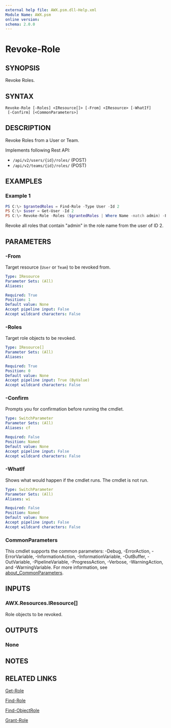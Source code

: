 ```yaml
---
external help file: AWX.psm.dll-Help.xml
Module Name: AWX.psm
online version:
schema: 2.0.0
---
```


# Revoke-Role

## SYNOPSIS
Revoke Roles.

## SYNTAX

```
Revoke-Role [-Roles] <IResource[]> [-From] <IResource> [-WhatIf]
 [-Confirm] [<CommonParameters>]
```

## DESCRIPTION
Revoke Roles from a User or Team.

Implements following Rest API:  
- `/api/v2/users/{id}/roles/` (POST)  
- `/api/v2/teams/{id}/roles/` (POST)

## EXAMPLES

### Example 1
```powershell
PS C:\> $grantedRoles = Find-Role -Type User -Id 2
PS C:\> $user = Get-User -Id 2
PS C:\> Revoke-Role -Roles ($grantedRoles | Where Name -match admin) -From $user
```

Revoke all roles that contain "admin" in the role name from the user of ID 2.

## PARAMETERS

### -From
Target resource (`User` or `Team`) to be revoked from.

```yaml
Type: IResource
Parameter Sets: (All)
Aliases:

Required: True
Position: 1
Default value: None
Accept pipeline input: False
Accept wildcard characters: False
```

### -Roles
Target role objects to be revoked.

```yaml
Type: IResource[]
Parameter Sets: (All)
Aliases:

Required: True
Position: 0
Default value: None
Accept pipeline input: True (ByValue)
Accept wildcard characters: False
```

### -Confirm
Prompts you for confirmation before running the cmdlet.

```yaml
Type: SwitchParameter
Parameter Sets: (All)
Aliases: cf

Required: False
Position: Named
Default value: None
Accept pipeline input: False
Accept wildcard characters: False
```

### -WhatIf
Shows what would happen if the cmdlet runs.
The cmdlet is not run.

```yaml
Type: SwitchParameter
Parameter Sets: (All)
Aliases: wi

Required: False
Position: Named
Default value: None
Accept pipeline input: False
Accept wildcard characters: False
```

### CommonParameters
This cmdlet supports the common parameters: -Debug, -ErrorAction, -ErrorVariable, -InformationAction, -InformationVariable, -OutBuffer, -OutVariable, -PipelineVariable, -ProgressAction, -Verbose, -WarningAction, and -WarningVariable. For more information, see [about_CommonParameters](http://go.microsoft.com/fwlink/?LinkID=113216).

## INPUTS

### AWX.Resources.IResource[]
Role objects to be revoked.

## OUTPUTS

### None
## NOTES

## RELATED LINKS

[Get-Role](Get-Role.md)

[Find-Role](Find-Role.md)

[Find-ObjectRole](Find-ObjectRole.md)

[Grant-Role](Grant-Roke.md)
